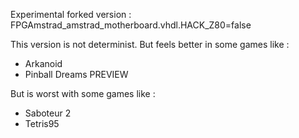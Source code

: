 Experimental forked version : FPGAmstrad_amstrad_motherboard.vhdl.HACK_Z80=false

This version is not determinist. But feels better in some games like :

- Arkanoid
- Pinball Dreams PREVIEW

But is worst with some games like :

- Saboteur 2
- Tetris95

